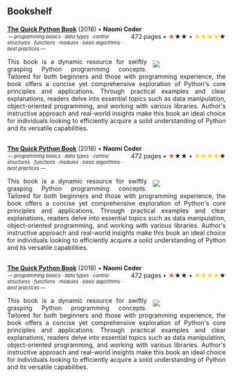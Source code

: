 ## Bookshelf

<h4 style="font-weight: normal; margin-bottom: 2px">
  <span>
    <a href="https://www.amazon.com/Quick-Python-Book-Naomi-Ceder/dp/1617294039/"><b>The Quick Python Book</b></a>
    <span title="publication year">(2018)</span> •
    <span title="author"><b>Naomi Ceder</b></span>
  </span>
  <span style="font-weight: normal; float: right">
    472 pages •
    <span title="difficulty · beginner">
      <span style="color:#ff5233">★</span>★★
    </span>
    •
    <span title="rating · 4.3 out of 5 stars">
      <span style="color:gold">★★★★</span>★
    </span>
  </span>
</h4>
<div title="keywords" style="font-size:11px; margin-bottom:8px">
  <i>&thinsp;&mdash; programming basics · data types · control structures · functions · modules · basic algorithms · best practices &mdash;</i>
</div>
<div style="text-align:justify; text-indent: 0px; margin-bottom:30px">
  <p><a href="https://www.amazon.com/Quick-Python-Book-Naomi-Ceder/dp/1617294039/"><img src="https://m.media-amazon.com/images/I/41yCI3StseL._SX397_BO1,204,203,200_.jpg" style="float:right; margin-left:14px; margin-top:6px; max-width: 24.5%; min-width: 168px; border: 0px solid #555;"/></a>This book is a dynamic resource for swiftly grasping Python programming concepts. Tailored for both beginners and those with programming experience, the book offers a concise yet comprehensive exploration of Python's core principles and applications. Through practical examples and clear explanations, readers delve into essential topics such as data manipulation, object-oriented programming, and working with various libraries. Author's instructive approach and real-world insights make this book an ideal choice for individuals looking to efficiently acquire a solid understanding of Python and its versatile capabilities.</p>
</div>

<h4 style="font-weight: normal; margin-bottom: 2px">
  <span>
    <a href="https://www.amazon.com/Quick-Python-Book-Naomi-Ceder/dp/1617294039/"><b>The Quick Python Book</b></a>
    <span title="publication year">(2018)</span> •
    <span title="author"><b>Naomi Ceder</b></span>
  </span>
  <span style="font-weight: normal; float: right">
    472 pages •
    <span title="difficulty · beginner">
      <span style="color:#ff5233">★</span>★★
    </span>
    •
    <span title="rating · 4.3 out of 5 stars">
      <span style="color:gold">★★★★</span>★
    </span>
  </span>
</h4>
<div title="keywords" style="font-size:11px; margin-bottom:8px">
  <i>&thinsp;&mdash; programming basics · data types · control structures · functions · modules · basic algorithms · best practices &mdash;</i>
</div>
<div style="text-align:justify; text-indent: 0px; margin-bottom:30px">
  <p><a href="https://www.amazon.com/Quick-Python-Book-Naomi-Ceder/dp/1617294039/"><img src="https://m.media-amazon.com/images/I/41yCI3StseL._SX397_BO1,204,203,200_.jpg" style="float:right; margin-left:14px; margin-top:6px; max-width: 24.5%; min-width: 168px; border: 0px solid #555;"/></a>This book is a dynamic resource for swiftly grasping Python programming concepts. Tailored for both beginners and those with programming experience, the book offers a concise yet comprehensive exploration of Python's core principles and applications. Through practical examples and clear explanations, readers delve into essential topics such as data manipulation, object-oriented programming, and working with various libraries. Author's instructive approach and real-world insights make this book an ideal choice for individuals looking to efficiently acquire a solid understanding of Python and its versatile capabilities.</p>
</div>

<h4 id="ced18" style="font-weight: normal; margin-bottom: 2px">
  <span>
    <a href="https://www.amazon.com/Quick-Python-Book-Naomi-Ceder/dp/1617294039/"><b>The Quick Python Book</b></a>
    <span title="publication year">(2018)</span> •
    <span title="author"><b>Naomi Ceder</b></span>
  </span>
  <span style="font-weight: normal; float: right">
    472 pages •
    <span title="difficulty · beginner">
      <span style="color:#ff5233">★</span>★★
    </span>
    •
    <span title="rating · 4.3 out of 5 stars">
      <span style="color:gold">★★★★</span>★
    </span>
  </span>
</h4>
<div title="keywords" style="font-size:11px; margin-bottom:8px">
  <i>&thinsp;&mdash; programming basics · data types · control structures · functions · modules · basic algorithms · best practices &mdash;</i>
</div>
<div style="text-align:justify; text-indent: 0px; margin-bottom:30px">
  <p><a href="https://www.amazon.com/Quick-Python-Book-Naomi-Ceder/dp/1617294039/"><img src="https://m.media-amazon.com/images/I/41yCI3StseL._SX397_BO1,204,203,200_.jpg" style="float:right; margin-left:14px; margin-top:6px; max-width: 24.5%; min-width: 168px; border: 0px solid #555;"/></a>This book is a dynamic resource for swiftly grasping Python programming concepts. Tailored for both beginners and those with programming experience, the book offers a concise yet comprehensive exploration of Python's core principles and applications. Through practical examples and clear explanations, readers delve into essential topics such as data manipulation, object-oriented programming, and working with various libraries. Author's instructive approach and real-world insights make this book an ideal choice for individuals looking to efficiently acquire a solid understanding of Python and its versatile capabilities.</p>
</div>
